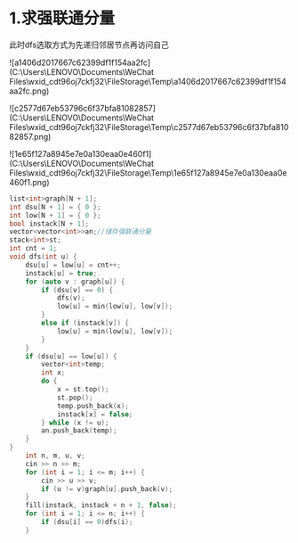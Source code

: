# 1.求强联通分量

此时dfs选取方式为先递归邻居节点再访问自己

![a1406d2017667c62399df1f154aa2fc](C:\Users\LENOVO\Documents\WeChat Files\wxid_cdt96oj7ckfj32\FileStorage\Temp\a1406d2017667c62399df1f154aa2fc.png)

![c2577d67eb53796c6f37bfa81082857](C:\Users\LENOVO\Documents\WeChat Files\wxid_cdt96oj7ckfj32\FileStorage\Temp\c2577d67eb53796c6f37bfa81082857.png)

![1e65f127a8945e7e0a130eaa0e460f1](C:\Users\LENOVO\Documents\WeChat Files\wxid_cdt96oj7ckfj32\FileStorage\Temp\1e65f127a8945e7e0a130eaa0e460f1.png)

```c++
list<int>graph[N + 1];
int dsu[N + 1] = { 0 };
int low[N + 1] = { 0 };
bool instack[N + 1];
vector<vector<int>>an;//储存强联通分量
stack<int>st;
int cnt = 1;
void dfs(int u) {
	dsu[u] = low[u] = cnt++;
	instack[u] = true;
	for (auto v : graph[u]) {
		if (dsu[v] == 0) {
			dfs(v);
			low[u] = min(low[u], low[v]);
		}
		else if (instack[v]) {
			low[u] = min(low[u], low[v]);
		}
	}
	if (dsu[u] == low[u]) {
		vector<int>temp;
		int x;
		do {
			x = st.top();
			st.pop();
			temp.push_back(x);
			instack[x] = false;
		} while (x != u);
		an.push_back(temp);
	}
}
	int n, m, u, v;
	cin >> n >> m;
	for (int i = 1; i <= m; i++) {
		cin >> u >> v;
		if (u != v)graph[u].push_back(v);
	}
	fill(instack, instack + n + 1, false);
	for (int i = 1; i <= n; i++) {
		if (dsu[i] == 0)dfs(i);
	}
```

